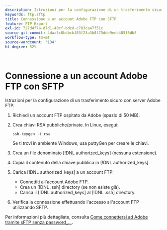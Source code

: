 ```yaml
---
description: Istruzioni per la configurazione di un trasferimento sicuro con server Adobe FTP.
keywords: ftp;sftp
title: Connessione a un account Adobe FTP con SFTP
feature: FTP Export
exl-id: 727d4f7a-d7d1-40cf-bdcd-c783ca47f51c
source-git-commit: 4daa5c8bdbcb483f23a3b8f75dde9eeb48516db8
workflow-type: tm+mt
source-wordcount: '134'
ht-degree: 52%

---
```


# Connessione a un account Adobe FTP con SFTP

Istruzioni per la configurazione di un trasferimento sicuro con server Adobe FTP.

1. Richiedi un account FTP ospitato da Adobe (spazio di 50 MB).
1. Crea chiavi RSA pubbliche/private. In Linux, esegui:

   ```
   ssh-keygen -t rsa
   ```

   Se ti trovi in ambiente Windows, usa puttyGen per creare le chiavi.

1. Crea un file denominato [!DNL authorized_keys] (nessuna estensione).
1. Copia il contenuto della chiave pubblica in [!DNL authorized_keys].
1. Carica [!DNL authorized_keys] a un account FTP:

   * Connettiti all&#39;account Adobe FTP.
   * Crea un [!DNL .ssh] directory (se non esiste già).
   * Carica il [!DNL authorized_keys] al [!DNL .ssh] directory.

1. Verifica la connessione effettuando l&#39;accesso all&#39;account FTP utilizzando SFTP.

Per informazioni più dettagliate, consulta [Come connettersi ad Adobe tramite sFTP senza password_...](/help/export/ftp-and-sftp/c-sftp/ftp-sftp-cert-auth.md).
